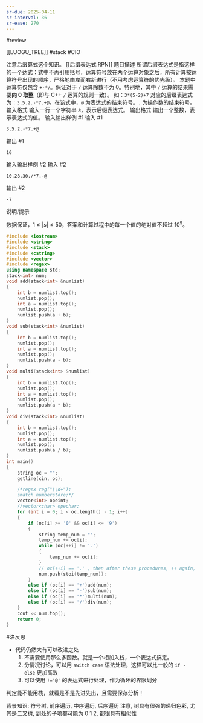 ```yaml
---
sr-due: 2025-04-11
sr-interval: 36
sr-ease: 270
---
```


#review 

[[LUOGU_TREE]] #stack #CIO 

注意后缀算式这个知识。
[[后缀表达式 RPN]]
 题目描述
所谓后缀表达式是指这样的一个达式：式中不再引用括号，运算符号放在两个运算对象之后，所有计算按运算符号出现的顺序，严格地由左而右新进行（不用考虑运算符的优先级）。
本题中运算符仅包含 $\texttt{+-*/}$。保证对于 $\texttt{/}$ 运算除数不为 0。特别地，其中 $\texttt{/}$ 运算的结果需要**向 0 取整**（即与 C++ `/` 运算的规则一致）。
如：$\texttt{3*(5-2)+7}$ 对应的后缀表达式为：$\texttt{3.5.2.-*7.+@}$。在该式中，`@` 为表达式的结束符号。`.` 为操作数的结束符号。
 输入格式
输入一行一个字符串 $s$，表示后缀表达式。
 输出格式
输出一个整数，表示表达式的值。
 输入输出样例 #1
 输入 #1
```
3.5.2.-*7.+@
```
 输出 #1
```
16
```
 输入输出样例 #2
输入 #2
```
10.28.30./*7.-@
```
输出 #2
```
-7
```
说明/提示

数据保证，$1 \leq |s| \leq 50$，答案和计算过程中的每一个值的绝对值不超过 $10^9$。
```cpp
#include <iostream>
#include <string>
#include <stack>
#include <cstring>
#include <vector>
#include <regex>
using namespace std;
stack<int> num;
void add(stack<int> &numlist)
{
    int b = numlist.top();
    numlist.pop();
    int a = numlist.top();
    numlist.pop();
    numlist.push(a + b);
}
void sub(stack<int> &numlist)
{
    int b = numlist.top();
    numlist.pop();
    int a = numlist.top();
    numlist.pop();
    numlist.push(a - b);
}
void multi(stack<int> &numlist)
{
    int b = numlist.top();
    numlist.pop();
    int a = numlist.top();
    numlist.pop();
    numlist.push(a * b);
}
void div(stack<int> &numlist)
{
    int b = numlist.top();
    numlist.pop();
    int a = numlist.top();
    numlist.pop();
    numlist.push(a / b);
}
int main()
{
    string oc = "";
    getline(cin, oc);

    /*regex reg("\\d+");
    smatch numberstore;*/
    vector<int> opeint;
    //vector<char> opechar;
    for (int i = 0; i < oc.length() - 1; i++)
    {
        if (oc[i] >= '0' && oc[i] <= '9')
        {
            string temp_num = "";
            temp_num += oc[i];
            while (oc[++i] != '.')
            {
                temp_num += oc[i];
            }
            // oc[++i] == '.' , then after these procedures, ++ again, to next number!
            num.push(stoi(temp_num));
        }
        else if (oc[i] == '+')add(num);
        else if (oc[i] == '-')sub(num);
        else if (oc[i] == '*')multi(num);
        else if (oc[i] == '/')div(num);
    }
    cout << num.top();
    return 0;
}
```
#洛反思 

- 代码仍然大有可以改进之处
	1. 不需要使用那么多函数。就是一个相加入栈，一个表达式搞定。
	2. 分情况讨论，可以用 `switch case` 语法处理，这样可以比一般的 `if - else` 更加高效
	3. 可以使用 `!='@'` 的表达式进行处理，作为循环的界限划分

判定能不能用栈，就看是不是先进先出，且需要保存分析！

背景知识: 符号树, 前序遍历, 中序遍历, 后序遍历
注意, 树具有很强的递归色彩, 尤其是二叉树, 到处的子项都可能为 0 1 2, 都很具有相似性


